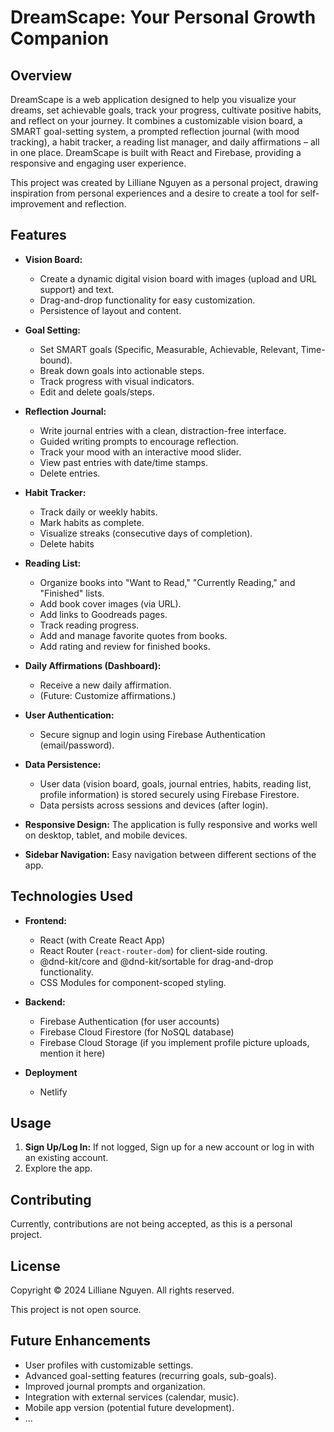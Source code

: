 # DreamScape: Your Personal Growth Companion

## Overview

DreamScape is a web application designed to help you visualize your dreams, set achievable goals, track your progress, cultivate positive habits, and reflect on your journey.  It combines a customizable vision board, a SMART goal-setting system, a prompted reflection journal (with mood tracking), a habit tracker, a reading list manager, and daily affirmations – all in one place.  DreamScape is built with React and Firebase, providing a responsive and engaging user experience.

This project was created by Lilliane Nguyen as a personal project, drawing inspiration from personal experiences and a desire to create a tool for self-improvement and reflection.

## Features

*   **Vision Board:**
    *   Create a dynamic digital vision board with images (upload and URL support) and text.
    *   Drag-and-drop functionality for easy customization.
    *   Persistence of layout and content.

*   **Goal Setting:**
    *   Set SMART goals (Specific, Measurable, Achievable, Relevant, Time-bound).
    *   Break down goals into actionable steps.
    *   Track progress with visual indicators.
    *   Edit and delete goals/steps.

*   **Reflection Journal:**
    *   Write journal entries with a clean, distraction-free interface.
    *   Guided writing prompts to encourage reflection.
    *   Track your mood with an interactive mood slider.
    *   View past entries with date/time stamps.
    *   Delete entries.

*   **Habit Tracker:**
    *   Track daily or weekly habits.
    *   Mark habits as complete.
    *   Visualize streaks (consecutive days of completion).
    *   Delete habits

*   **Reading List:**
    *   Organize books into "Want to Read," "Currently Reading," and "Finished" lists.
    *   Add book cover images (via URL).
    *   Add links to Goodreads pages.
    *   Track reading progress.
    *   Add and manage favorite quotes from books.
    *   Add rating and review for finished books.

*   **Daily Affirmations (Dashboard):**
    *   Receive a new daily affirmation.
    *   (Future: Customize affirmations.)

*   **User Authentication:**
    *   Secure signup and login using Firebase Authentication (email/password).

*   **Data Persistence:**
    *   User data (vision board, goals, journal entries, habits, reading list, profile information) is stored securely using Firebase Firestore.
    *   Data persists across sessions and devices (after login).

*   **Responsive Design:** The application is fully responsive and works well on desktop, tablet, and mobile devices.

*   **Sidebar Navigation:** Easy navigation between different sections of the app.

## Technologies Used

*   **Frontend:**
    *   React (with Create React App)
    *   React Router (`react-router-dom`) for client-side routing.
    *   @dnd-kit/core and @dnd-kit/sortable for drag-and-drop functionality.
    *   CSS Modules for component-scoped styling.

*   **Backend:**
    *   Firebase Authentication (for user accounts)
    *   Firebase Cloud Firestore (for NoSQL database)
    *   Firebase Cloud Storage (if you implement profile picture uploads, mention it here)

* **Deployment**
    * Netlify

## Usage

1. **Sign Up/Log In:** If not logged, Sign up for a new account or log in with an existing account.
2. Explore the app.

## Contributing

Currently, contributions are not being accepted, as this is a personal project. 

## License

Copyright © 2024 Lilliane Nguyen. All rights reserved.

This project is not open source.

## Future Enhancements

*   User profiles with customizable settings.
*   Advanced goal-setting features (recurring goals, sub-goals).
*   Improved journal prompts and organization.
*   Integration with external services (calendar, music).
*   Mobile app version (potential future development).
*   ...
